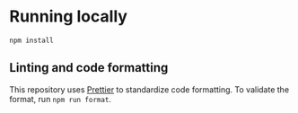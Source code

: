 # Running locally

```
npm install
```

## Linting and code formatting

This repository uses [Prettier](https://prettier.io/) to standardize code formatting. To validate the format, run `npm run format`.
